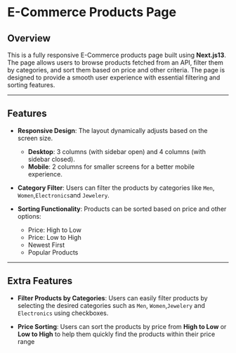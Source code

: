 # E-Commerce Products Page

## Overview

This is a fully responsive E-Commerce products page built using **Next.js13**. The page allows users to browse products fetched from an API, filter them by categories, and sort them based on price and other criteria. The page is designed to provide a smooth user experience with essential filtering and sorting features.

---

## Features

- **Responsive Design**: The layout dynamically adjusts based on the screen size.
  - **Desktop**: 3 columns (with sidebar open) and 4 columns (with sidebar closed).
  - **Mobile**: 2 columns for smaller screens for a better mobile experience.

- **Category Filter**: Users can filter the products by categories like `Men`, `Women`,`Electronics`and `Jewelery`.

- **Sorting Functionality**: Products can be sorted based on price and other options:
  - Price: High to Low
  - Price: Low to High
  - Newest First
  - Popular Products

---

## Extra Features

- **Filter Products by Categories**: Users can easily filter products by selecting the desired categories such as `Men`, `Women`,`Jewelery` and `Electronics` using checkboxes.

- **Price Sorting**: Users can sort the products by price from **High to Low** or **Low to High** to help them quickly find the products within their price range
